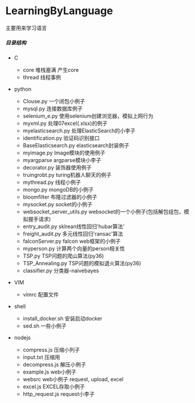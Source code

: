 # LearningByLanguage
主要用来学习语言


##### 目录结构
 + C
   - core        堆栈塞满 产生core
   - thread      线程事例
 + python
   - Clouse.py      一个闭包小例子  
   - mysql.py       连接数据库例子
   - selenium_e.py   使用selenium创建浏览器，模拟上网行为
   - myxml.py        处理07excel(.xlsx)的例子
   - myelasticsearch.py   处理ElasticSearch的小李子
   - identification.py    验证码识别接口
   - BaseElasticsearch.py   elasticsearch封装例子
   - myimage.py          Image模块的使用例子
   - myargparse          argparse模块小李子
   - decorator.py          装饰器使用例子
   - truingrobt.py         turing机器人聊天的例子
   - mythread.py          线程小例子
   - mongo.py              mongoDB的小例子
   - bloomfilter            布隆过滤器的小例子
   - mysocket.py            socket的小例子
   - websocket_server_utils.py         websocket的一个小例子(包括解包组包，模拟握手请求)
   - entry_audit.py             sklrean线性回归'hubar算法'
   - freight_audit.py           多元线性回归'ransac'算法
   - falconServer.py            falcon web框架的小例子
   - myperson.py              计算两个向量的person相关性
   - TSP.py                 TSP问题的爬山算法(py36)
   - TSP_Annealing.py                 TSP问题的模拟退火算法(py36)
   - classifier.py           分类器-naivebayes
 + VIM
   - vimrc         配置文件

 + shell
   - install_docker.sh    安装启动docker
   - sed.sh         一些小例子

 + nodejs
   - compress.js           压缩小列子
   - input.txt            压缩用
   - decompress.js         解压小例子
   - example.js             web小例子
   - websrc               web小例子 request, upload, excel
   - excel.js              EXCEL存取小例子
   - http_request.js         request小李子
